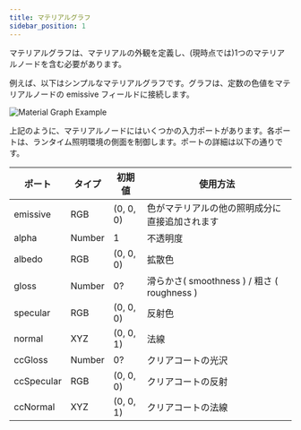 ```yaml
---
title: マテリアルグラフ
sidebar_position: 1
---
```


マテリアルグラフは、マテリアルの外観を定義し、(現時点では)1つのマテリアルノードを含む必要があります。

例えば、以下はシンプルなマテリアルグラフです。グラフは、定数の色値をマテリアルノードの emissive フィールドに接続します。

![Material Graph Example](/images/shader-editor/overview-graph-material.png)

上記のように、マテリアルノードにはいくつかの入力ポートがあります。各ポートは、ランタイム照明環境の側面を制御します。ポートの詳細は以下の通りです。

| ポート | タイプ | 初期値 | 使用方法 |
|---|---|---|---|
| emissive | RGB | (0, 0, 0) | 色がマテリアルの他の照明成分に直接追加されます |
| alpha | Number | 1 | 不透明度 |
| albedo | RGB | (0, 0, 0) | 拡散色 |
| gloss | Number | 0? | 滑らかさ( smoothness ) / 粗さ ( roughness ) |
| specular | RGB | (0, 0, 0) | 反射色 |
| normal | XYZ | (0, 0, 1) | 法線 |
| ccGloss | Number | 0? | クリアコートの光沢 |
| ccSpecular | RGB | (0, 0, 0) | クリアコートの反射 |
| ccNormal | XYZ | (0, 0, 1) | クリアコートの法線 |

